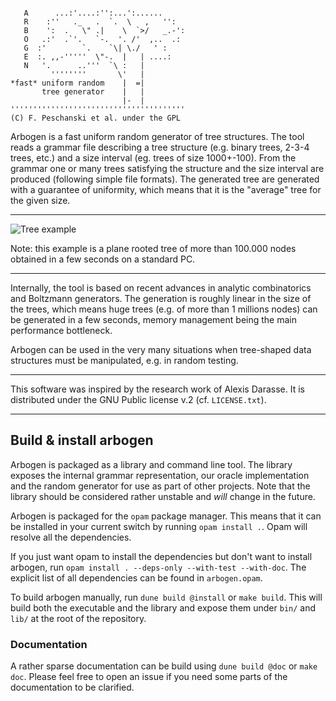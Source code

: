 ```

   A      ...:'....:'':...':......
   R    :''   ._   .  `.  \   ,   '':
   B    ':  .   \" .|    \  `>/   _.-':
   O   .:'  .`'.   `-.  '. /'  ,..  .:
   G  :'        `.    `\| \./   ' :
   E  :. ,,-'''''  \"-.  |   | ....:
   N   '.      ..'''  `\ :   |
         ''''''''       \'   |
*fast* uniform random    |  =|
       tree generator    |   |
                         |-  |
'''''''''''''''''''''''''''''''''''''''
(C) F. Peschanski et al. under the GPL
```

Arbogen is a fast uniform random generator of tree structures.
The tool reads a grammar file describing a tree structure
(e.g. binary trees, 2-3-4 trees, etc.) and a size interval
(eg. trees of size 1000+-100). From the grammar one or
many trees satisfying the structure and the size interval
are produced (following simple file formats).
The generated tree are generated with a guarantee of uniformity,
which means that it is the "average" tree for the given size.

----

![Tree example](https://github.com/fredokun/arbogen/wiki/images/tree_nary_seq_big.png)

Note: this example is a plane rooted tree of more than 100.000 nodes obtained in a few seconds on a standard PC.

----

Internally, the tool is based on recent advances in analytic
combinatorics and Boltzmann generators. The generation is
roughly linear in the size of the trees, which means huge
trees (e.g. of more than 1 millions nodes) can be generated
in a few seconds, memory management being the main
performance bottleneck.

Arbogen can be used in the very many situations when tree-shaped
data structures must be manipulated, e.g. in random testing.

----

This software was inspired by the research work of Alexis Darasse.
It is distributed under the GNU Public license v.2 (cf. `LICENSE.txt`).

----

## Build & install arbogen

Arbogen is packaged as a library and command line tool. The library exposes the
internal grammar representation, our oracle implementation and the random
generator for use as part of other projects. Note that the library should be
considered rather unstable and *will* change in the future.

Arbogen is packaged for the `opam` package manager. This means that it can be
installed in your current switch by running `opam install .`. Opam will resolve
all the dependencies.

If you just want opam to install the dependencies but don't want to install
arbogen, run `opam install . --deps-only --with-test --with-doc`. The explicit
list of all dependencies can be found in `arbogen.opam`.

To build arbogen manually, run `dune build @install` or `make build`. This will
build both the executable and the library and expose them under `bin/` and
`lib/` at the root of the repository.

### Documentation

A rather sparse documentation can be build using `dune build @doc` or `make
doc`. Please feel free to open an issue if you need some parts of the
documentation to be clarified.
